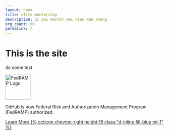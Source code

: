 ```yaml
---
layout: home
title: elite mentorship
description: pi pei mentor wei xiao xue sheng
org_count: 60
permalink: /
---
```


<div class="container-lg p-responsive py-4 py-lg-6 my-xl-4 text-center">
    <h1 class="alt-h1 mb-2 text-white">This is the site</h1>
    <p class="f2-light text-white">do some test.</p>
</div>


<div class="container-lg p-responsive">
  <div class="Box clearfix p-4 p-sm-5 col-md-7 mx-auto mt-6">
    <div class="float-left">
      <img class="d-block pr-4" style="width: 80px;" alt="FedRAMP Logo" src="{{"/assets/img/logo.jpeg" | relative_url}}">
    </div>
    <div class="overflow-hidden">
      <p>GitHub is now Federal Risk and Authorization Management Program (FedRAMP) authorized.
      </p>
      <a href="{{"/fedramp/" | relative_url}}">Learn More {% octicon chevron-right height:18 class:"d-inline fill-blue ml-1" %}</a>
    </div>
  </div>
</div>





